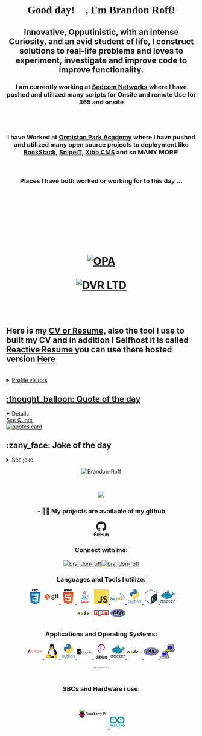 <h1 align="center" class="class" style="font-family: 'Lobster', cursive">Good day! 👋, I'm Brandon Roff!</h1>
<h2 align="center" class="class"> Innovative, Opputinistic, with an intense Curiosity, and an avid student of life, I construct solutions to real-life problems and loves to experiment, investigate and improve code to improve functionality. 
<br>

<h3 align="center"> I am currently working at <b><a href="https://www.sedcom.net"target="_blank">Sedcom Networks</a></b> where I have pushed and utilized many scripts for Onsite and remote Use for 365 and onsite</b></h3>   
    
 <br>
 <br>
<h3 align="center"> I have Worked at <b><a href="https://ormistonpark.org.uk/"target="_blank">Ormiston Park Academy</a></b> where I have pushed and utilized many open source projects to deployment like <b><a href="https://www.bookstackapp.com/"target="_blank">BookStack</a></b>,  <b><a href="https://snipeitapp.com/"target="_blank">SnipeIT</a></b>,  <b><a href="https://xibosignage.com/"target="_blank">Xibo CMS</a></b> and so <b>MANY MORE!</b></h3>

<br>
<h3 align="center">Places I have both worked or working for to this day ...</h3>
<br>
<br>
<h1 align="center">

<br>
<br>


<a href="https://www.ormistonpark.org.uk/" target="_blank"> <img align="center-left" src="https://www.ormistonacademiestrust.co.uk/wp-content/uploads/2019/04/logo-park-full.png" alt="OPA" width="200" height="200" /> </a> 

<a href="https://www.dvr-ltd.co.uk/" target="_blank"> <img align="center" src="https://imgs.search.brave.com/wjpRZBfNwRtIx5Ovhdd4ZDUJsg6nbzIYZxZX4X9lZPk/rs:fit:1200:500:1/g:ce/aHR0cHM6Ly9wYnMu/dHdpbWcuY29tL3By/b2ZpbGVfYmFubmVy/cy85OTkzOTA5MjQv/MTQxMzg3NDY4MC8x/NTAweDUwMA" alt="DVR LTD" width="200" height="75" /> </a> 

<br>

<h2 align=center"> Here is my <a href="https://cv.brandon-roff.com/bradmin/my-cv" target="_blank"> CV or Resume,</a> also the tool I use to built my CV and in addition I <b>Selfhost </b> it is called  <b> <a href="https://github.com/AmruthPillai/Reactive-Resume"> Reactive Resume </a> </b> you can use there hosted version <b><a href="https://rxresu.me/" target=_blank"> Here </h2></b>


<br>


<details>

<summary>Profile visitors</summary>
<p align="center">:round_pushpin: Profile visitors</p>
<div align="center">
    <img alt="visitors counter" src="https://profile-counter.glitch.me/Carol42/count.svg">
</div>
</details>

<h2>:thought_balloon: Quote of the day</h2>
<details open>
<summary>See    Quote</summary>
    <a href="https://github.com/piyushsuthar/github-readme-quotes">
        <img src="https://quotes-github-readme.vercel.app/api?type=horizontal&theme=tokyonight" alt="quotes card">
    </a>
</details>
<h2>:zany_face: Joke of the day</h2>
<details>
<summary>See joke</summary>
    <a href="https://github.com/ABSphreak/readme-jokes">
        <img src="https://readme-jokes.vercel.app/api?theme=tokyonight&hideBorder" alt="Jokes Card" />
    </a>
</details>


<p align="center"><img src="https://github-readme-stats.vercel.app/api?username=Brandon-Roff&show_icons=true&theme=monokai" alt="Brandon-Roff" /></p>
<br>
<p align="center"><img src="https://github-readme-stats.vercel.app/api/top-langs/?username=Brandon-Roff&layout=compact&theme=monokai"></p>


<h3 align="center" class="class"> - 👨‍💻 My projects are available at my github</h3><p align="center"> 
<a href="https://github.com/Brandon-Roff" target="_blank"> <img src="https://raw.githubusercontent.com/devicons/devicon/master/icons/github/github-original-wordmark.svg" alt="github" width="40" height="40" /> </a></p>

<h3 align="center" class="class">Connect with me:</h3>
<p align="center"> <a href="https://www.linkedin.com/in/brandon-roff-4aa2b3191/" target="blank"><img align="center" src="https://cdn.jsdelivr.net/npm/simple-icons@3.0.1/icons/linkedin.svg" alt="brandon-roff" height="30" width="40" /></a><a href="https://discordapp.com/users/512164935137099780" target="blank"><img align="center" src="https://discord.com/assets/145dc557845548a36a82337912ca3ac5.svg" alt="brandon-roff" height="30" width="40" /></a>

<h3 align="center" class="class">Languages and Tools I utilize:</h3>
</p>
<p align="center"><img src="https://raw.githubusercontent.com/devicons/devicon/master/icons/css3/css3-original-wordmark.svg" alt="css3" width="40" height="40" /> </a>  
<a href="https://git-scm.com/" target="_blank"> <img src="https://raw.githubusercontent.com/devicons/devicon/master/icons/git/git-original-wordmark.svg" alt="git" width="40" height="40" /> </a> 
<a href="https://www.w3.org/html/" target="_blank"> <img src="https://raw.githubusercontent.com/devicons/devicon/master/icons/html5/html5-original-wordmark.svg" alt="html5" width="40" height="40" /> </a> 
<a href="https://www.java.com" target="_blank"> <img src="https://raw.githubusercontent.com/devicons/devicon/master/icons/java/java-original-wordmark.svg" alt="java" width="40" height="40" /></a> 
<a href="https://developer.mozilla.org/en-US/docs/Web/JavaScript" target="_blank"> <img src="https://raw.githubusercontent.com/devicons/devicon/master/icons/javascript/javascript-original.svg" alt="javascript" width="40" height="40" /> </a> 
<a href="https://www.mysql.com/" target="_blank"> <img src="https://raw.githubusercontent.com/devicons/devicon/master/icons/mysql/mysql-original-wordmark.svg" alt="mysql" width="40" height="40" /> </a> 
<a href="https://www.python.org" target="_blank"> <img src="https://raw.githubusercontent.com/devicons/devicon/master/icons/python/python-original-wordmark.svg" alt="python" width="40" height="40" /> </a>
<a href="https://www.gnu.org/software/bash/" target="_blank"> <img src="https://raw.githubusercontent.com/devicons/devicon/master/icons/bash/bash-original.svg" alt="bash" width="40" height="40" /> </a>
 <a href="https://www.docker.com/" target="_blank"> <img src="https://raw.githubusercontent.com/devicons/devicon/master/icons/docker/docker-original-wordmark.svg" alt="docker" width="40" height="40" /> </a> <br>
 <a href="https://nodejs.org/en/" target="_blank"> <img src="https://raw.githubusercontent.com/devicons/devicon/master/icons/nodejs/nodejs-original-wordmark.svg" alt="nodejs" width="40" height="40" /> </a>
 <a href="https://www.npmjs.com/" target="_blank"> <img src="https://raw.githubusercontent.com/devicons/devicon/master/icons/npm/npm-original-wordmark.svg" alt="npm" width="40" height="40" /> </a>
 <a href="https://www.php.net/" target="_blank"> <img src="https://raw.githubusercontent.com/devicons/devicon/master/icons/php/php-original.svg" alt="php" width="40" height="40" /> </a>
 
 


 
 <br>
<h3 align="center" class="class">Applications and Operating Systems:</h3>
<p align="center"> 
<a href="https://www.apache.org/" target="_blank"> <img src="https://raw.githubusercontent.com/devicons/devicon/master/icons/apache/apache-original-wordmark.svg" alt="git" width="40" height="40" /> </a>
<a href="https://www.linux.org/" target="_blank"> <img src="https://raw.githubusercontent.com/devicons/devicon/master/icons/linux/linux-original.svg" alt="linux" width="40" height="40" /> </a>
<a href="https://www.python.org" target="_blank"> <img src="https://raw.githubusercontent.com/devicons/devicon/master/icons/python/python-original-wordmark.svg" alt="python" width="40" height="40" /> </a>
<a href="https://ubuntu.com/" target="_blank"> <img src="https://raw.githubusercontent.com/devicons/devicon/master/icons/ubuntu/ubuntu-plain-wordmark.svg" alt="ubuntu" width="40" height="40" /> </a>
<a href="https://www.debian.org/" target="_blank"> <img src="https://raw.githubusercontent.com/devicons/devicon/master/icons/debian/debian-original-wordmark.svg" alt="debain" width="40" height="40" /> </a>
 <a href="https://www.docker.com/" target="_blank"> <img src="https://raw.githubusercontent.com/devicons/devicon/master/icons/docker/docker-original-wordmark.svg" alt="docker" width="40" height="40" /> </a>
  <a href="https://nodejs.org/en/" target="_blank"> <img src="https://raw.githubusercontent.com/devicons/devicon/master/icons/nodejs/nodejs-original-wordmark.svg" alt="nodejs" width="40" height="40" /> </a>
 <a href="https://www.php.net/" target="_blank"> <img src="https://raw.githubusercontent.com/devicons/devicon/master/icons/php/php-original.svg" alt="php" width="40" height="40" /> </a>
 <a href="https://www.putty.org/" target="_blank"> <img src="https://raw.githubusercontent.com/devicons/devicon/master/icons/putty/putty-original.svg" alt="putty" width="40" height="40" /> </a><br> 
<a href="https://visualstudio.microsoft.com/" target="_blank"> <img src="https://raw.githubusercontent.com/devicons/devicon/master/icons/visualstudio/visualstudio-plain-wordmark.svg" alt="Visual Studio" width="40" height="40" /> </a>
 
  <br>
<h3 align="center" class="class">SBCs and Hardware i use:</h3>
<p align="center"> <a href="https://www.raspberrypi.org/" target="_blank"> <img src="https://raw.githubusercontent.com/devicons/devicon/master/icons/raspberrypi/raspberrypi-original-wordmark.svg" alt="rpi" height="80" </a>
   <a href="https://www.arduino.cc/" target="_blank"> <img src="https://raw.githubusercontent.com/devicons/devicon/master/icons/arduino/arduino-original-wordmark.svg" alt="arduino" width="40" height="40" /> </a>

 
